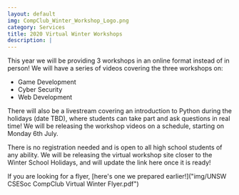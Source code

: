 ```yaml
---
layout: default
img: CompClub_Winter_Workshop_Logo.png
category: Services
title: 2020 Virtual Winter Workshops
description: |
---
```

  This year we will be providing 3 workshops in an online format instead of in person! We will have a series of videos covering the three workshops on: 
  - Game Development
  - Cyber Security
  - Web Development
 
There will also be a livestream covering an introduction to Python during the holidays (date TBD), where students can take part and ask questions in real time! We will be releasing the workshop videos on a schedule, starting on Monday 6th July. 

There is no registration needed and is open to all high school students of any ability.  We will be releasing the virtual workshop site closer to the Winter School Holidays, and will update the link here once it is ready!

If you are looking for a flyer, [here's one we prepared earlier!]("img/UNSW CSESoc CompClub Virtual Winter Flyer.pdf")

